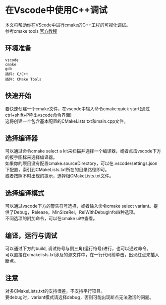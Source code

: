 # 在Vscode中使用C++调试

本文将帮助你在VScode中进行cmake的C++工程的可视化调试。  
参考cmake tools [官方教程](https://code.visualstudio.com/docs/cpp/CMake-linux)

## 环境准备

```
vscode
cmake
gdb
插件: C/C++
插件: CMake Tools
```

## 快速开始

要快速创建一个cmake文件，在vscode中输入命令cmake:quick start(通过ctrl+shift+P呼出vscode命令界面)  
这将创建一个包含基本配置的CMakeLists.txt和main.cpp文件。  

## 选择编译器

可以通过命令cmake select a kit来扫描并选择一个编译器，或者点击vscode下方的扳手图标来选择编译器。  
如果你的项目没有配置cmake.sourceDirectory，可以在.vscode/settings.json下配置，索引到CMakeLists.txt所在的目录路径即可。  
或者按照不时出现的提示，选择根CMakeLists.txt文件。  

## 选择编译模式

可以通过vscode下方的警告符号选择，或者输入命令cmake select variant。提供了Debug，Release，MinSizeRel，RelWithDebugInfo四种选项。  
不同选项的附加命令，可以在cmake ui中查看。  

## 编译，运行与调试

可以通过下方的build, 调试符号与倒三角(运行符号)进行，也可以通过命令。  
可以直接在cmakelists.txt涉及的源文件中，在一行代码前单击，出现红点来插入断点。  

## 注意

对多CMakeLists.txt的支持很差，不支持平行项目。  
要debug时，variant模式请选择debug，否则可能出现断点无法激活的问题。  

